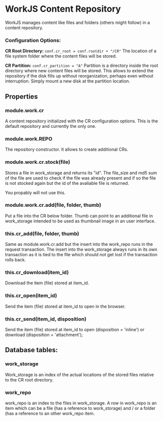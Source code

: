 # WorkJS Content Repository

WorkJS manages content like files and folders (others might follow) in a content repository.

### Configuration Options:

**CR Root Directory:** `conf.cr_root = conf.rootdir + "/CR"`
The location of a file system folder where the content files will be stored.

**CR Partition:** `conf.cr_partition = "A"`
Partition is a directory inside the root directory where new content files will be stored.
This allows to extend the repository if the disk fills up without reorganization, 
perhaps even without interruption. Simply mount a new disk at the partition location.

## Properties

### module.work.cr
A content repository initialized with the CR configuration options.
This is the default repository and currently the only one.

### module.work.REPO
The repository constructor. It allows to create additional CRs.

### module.work.cr.stock(file)
Stores a file in work_storage and returns its "id". The file_size and md5 sum of the file are 
used to check if the file was already present and if so the file is not stocked again but the id 
of the avaliable file is returned.

You propably will not use this.

### module.work.cr.add(file, folder, thumb)
Put a file into the CR below folder. Thumb can point to an additional file in work_storage 
intended to be used as thumbnail image in an user interface.

### this.cr_add(file, folder, thumb)
Same as module.work.cr.add but the insert into the work_repo runs in the request transaction.
The insert into the work_storage always runs in its own transaction as it is tied to the file
which should not get lost if the transaction rolls back.

### this.cr_download(item_id)
Download the item (file) stored at item_id.

### this.cr_open(item_id)
Send the item (file) stored at item_id to open in the browser.

### this.cr_send(item_id, disposition)
Send the item (file) stored at item_id to open (disposition = 'inline') or download (disposition = 'attachment');

## Database tables:

### work_storage
Work_storage is an index of the actual locations of the stored files relative to the CR root directory.

### work_repo
work_repo is an index to the files in work_storage. A row in work_repo is an item which can be a file 
(has a reference to work_storage) and / or a folder (has a reference to an other work_repo item.
